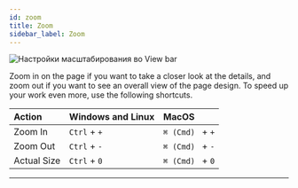 ```yaml
---
id: zoom
title: Zoom
sidebar_label: Zoom
---
```


![Настройки масштабирования во View bar](https://test-upl.quarkly.io/607d3473b99fb9001fcbcc16/images/docs-new-workarea-viewbar-zoom.png?v=2021-05-15T13:56:15.654Z)

Zoom in on the page if you want to take a closer look at the details, and zoom out if you want to see an overall view of the page design. To speed up your work even more, use the following shortcuts.

| Action      | Windows and Linux | MacOS            |
| :---------- | :---------------- | :--------------- |
| Zoom In     | `Ctrl` + `+`      | `⌘ (Cmd) ` + `+` |
| Zoom Out    | `Ctrl` + `-`      | `⌘ (Cmd) ` + `-` |
| Actual Size | `Ctrl` + `0`      | `⌘ (Cmd) ` + `0` |

---
